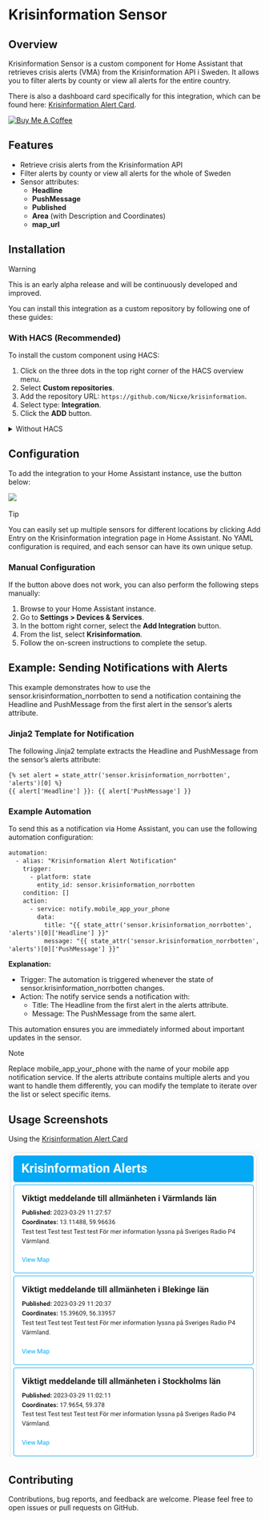 # Krisinformation Sensor


## Overview

Krisinformation Sensor is a custom component for Home Assistant that retrieves crisis alerts (VMA) from the Krisinformation API i Sweden. It allows you to filter alerts by county or view all alerts for the entire country. 

There is also a dashboard card specifically for this integration, which can be found here: [Krisinformation Alert Card](https://github.com/Nicxe/krisinformation-alert-card).

<a href="https://buymeacoffee.com/niklasv" target="_blank"><img src="https://www.buymeacoffee.com/assets/img/custom_images/orange_img.png" alt="Buy Me A Coffee" style="height: auto !important;width: auto !important;" ></a>


## Features

- Retrieve crisis alerts from the Krisinformation API
- Filter alerts by county or view all alerts for the whole of Sweden
- Sensor attributes:
  - **Headline**
  - **PushMessage**
  - **Published**
  - **Area** (with Description and Coordinates)
  - **map_url** 


## Installation

> [!WARNING]
> This is an early alpha release and will be continuously developed and improved.

You can install this integration as a custom repository by following one of these guides:

### With HACS (Recommended)

To install the custom component using HACS:

1. Click on the three dots in the top right corner of the HACS overview menu.
2. Select **Custom repositories**.
3. Add the repository URL: `https://github.com/Nicxe/krisinformation`.
4. Select type: **Integration**.
5. Click the **ADD** button.

<details>
<summary>Without HACS</summary>

1. Download the latest release of the SMHI Alert integration from **[GitHub Releases](https://github.com/Nicxe/krisinformation/releases)**.
2. Extract the downloaded files and place the `smhi_alerts` folder in your Home Assistant `custom_components` directory (usually located in the `config/custom_components` directory).
3. Restart your Home Assistant instance to load the new integration.

</details>


## Configuration

To add the integration to your Home Assistant instance, use the button below:

<p>
    <a href="https://my.home-assistant.io/redirect/config_flow_start?domain=krisinformation" class="my badge" target="_blank">
        <img src="https://my.home-assistant.io/badges/config_flow_start.svg">
    </a>
</p>


> [!TIP]
> You can easily set up multiple sensors for different locations by clicking Add Entry on the Krisinformation integration page in Home Assistant. No YAML configuration is required, and each sensor can have its own unique setup.


### Manual Configuration

If the button above does not work, you can also perform the following steps manually:

1. Browse to your Home Assistant instance.
2. Go to **Settings > Devices & Services**.
3. In the bottom right corner, select the **Add Integration** button.
4. From the list, select **Krisinformation**.
5. Follow the on-screen instructions to complete the setup.





## Example: Sending Notifications with Alerts

This example demonstrates how to use the sensor.krisinformation_norrbotten to send a notification containing the Headline and PushMessage from the first alert in the sensor’s alerts attribute.

### Jinja2 Template for Notification

The following Jinja2 template extracts the Headline and PushMessage from the sensor’s alerts attribute:

```
{% set alert = state_attr('sensor.krisinformation_norrbotten', 'alerts')[0] %}
{{ alert['Headline'] }}: {{ alert['PushMessage'] }}
```

### Example Automation

To send this as a notification via Home Assistant, you can use the following automation configuration:

```
automation:
  - alias: "Krisinformation Alert Notification"
    trigger:
      - platform: state
        entity_id: sensor.krisinformation_norrbotten
    condition: []
    action:
      - service: notify.mobile_app_your_phone
        data:
          title: "{{ state_attr('sensor.krisinformation_norrbotten', 'alerts')[0]['Headline'] }}"
          message: "{{ state_attr('sensor.krisinformation_norrbotten', 'alerts')[0]['PushMessage'] }}"
```

**Explanation:**
* Trigger: The automation is triggered whenever the state of sensor.krisinformation_norrbotten changes.
* Action: The notify service sends a notification with:
    * Title: The Headline from the first alert in the alerts attribute.
    * Message: The PushMessage from the same alert.

This automation ensures you are immediately informed about important updates in the sensor.

> [!NOTE]
> Replace mobile_app_your_phone with the name of your mobile app notification service. If the alerts attribute contains multiple alerts and you want to handle them differently, you can modify the template to iterate over the list or select specific items.



## Usage Screenshots

Using the [Krisinformation Alert Card](https://github.com/Nicxe/krisinformation-alert-card) 

![Screenshot](https://github.com/Nicxe/krisinformation-alert-card/blob/main/screenshot.png)


## Contributing

Contributions, bug reports, and feedback are welcome. Please feel free to open issues or pull requests on GitHub.


